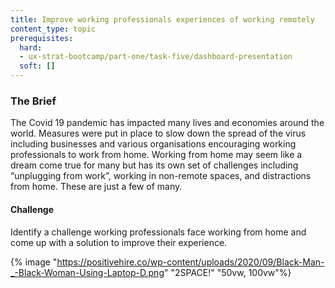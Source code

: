 ```yaml
---
title: Improve working professionals experiences of working remotely
content_type: topic
prerequisites:
  hard:
  - ux-strat-bootcamp/part-one/task-five/dashboard-presentation
  soft: []
---
```


### The Brief

The Covid 19 pandemic has impacted many lives and economies around the world. Measures were put in place to slow down the spread of the virus including businesses and various organisations encouraging working professionals to work from home. Working from home may seem like a dream come true for many but has its own set of challenges including “unplugging from work”, working in non-remote spaces, and distractions from home. These are just a few of many.

#### Challenge
Identify a challenge working professionals face working from home and come up with a solution to improve their experience.

{% image "https://positivehire.co/wp-content/uploads/2020/09/Black-Man-_-Black-Woman-Using-Laptop-D.png" "2SPACE!" "50vw, 100vw"%}